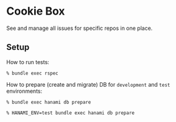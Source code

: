 # Cookie Box

See and manage all issues for specific repos in one place.

## Setup

How to run tests:

```
% bundle exec rspec
```

How to prepare (create and migrate) DB for `development` and `test` environments:

```
% bundle exec hanami db prepare

% HANAMI_ENV=test bundle exec hanami db prepare
```
